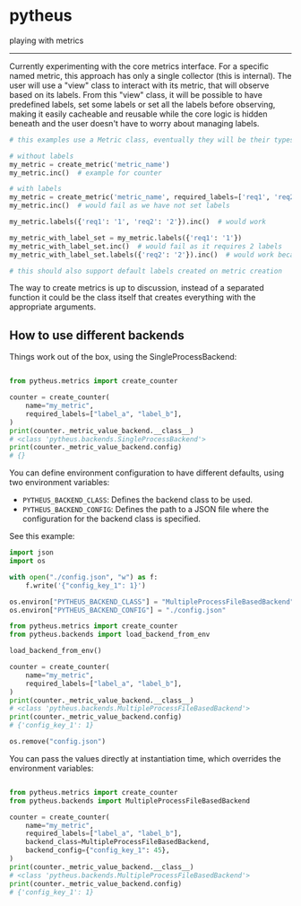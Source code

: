 # pytheus

playing with metrics

---

Currently experimenting with the core metrics interface.
For a specific named metric, this approach has only a single collector (this is internal). The user will use a "view" class to interact with its metric, that will observe based on its labels.
From this "view" class, it will be possible to have predefined labels, set some labels or set all the labels before observing, making it easily cacheable and reusable while the core logic is hidden beneath and the user doesn't have to worry about managing labels.

```python
# this examples use a Metric class, eventually they will be their types (Counter, Gauge,..)

# without labels
my_metric = create_metric('metric_name')
my_metric.inc()  # example for counter

# with labels
my_metric = create_metric('metric_name', required_labels=['req1', 'req2'])
my_metric.inc()  # would fail as we have not set labels

my_metric.labels({'req1': '1', 'req2': '2'}).inc()  # would work

my_metric_with_label_set = my_metric.labels({'req1': '1'})
my_metric_with_label_set.inc()  # would fail as it requires 2 labels
my_metric_with_label_set.labels({'req2': '2'}).inc()  # would work because it has an already set label and now it has both the requires ones!

# this should also support default labels created on metric creation

```

The way to create metrics is up to discussion, instead of a separated function it could be the class itself that creates everything with the appropriate arguments.

## How to use different backends

Things work out of the box, using the SingleProcessBackend:

```python

from pytheus.metrics import create_counter

counter = create_counter(
    name="my_metric",
    required_labels=["label_a", "label_b"],
)
print(counter._metric_value_backend.__class__)
# <class 'pytheus.backends.SingleProcessBackend'>
print(counter._metric_value_backend.config)
# {}
```

You can define environment configuration to have different defaults, using two environment variables:

- `PYTHEUS_BACKEND_CLASS`: Defines the backend class to be used.
- `PYTHEUS_BACKEND_CONFIG`: Defines the path to a JSON file where the configuration for the backend class is specified.

See this example:

```python
import json
import os

with open("./config.json", "w") as f:
    f.write('{"config_key_1": 1}')

os.environ["PYTHEUS_BACKEND_CLASS"] = "MultipleProcessFileBasedBackend"
os.environ["PYTHEUS_BACKEND_CONFIG"] = "./config.json"

from pytheus.metrics import create_counter
from pytheus.backends import load_backend_from_env

load_backend_from_env()

counter = create_counter(
    name="my_metric",
    required_labels=["label_a", "label_b"],
)
print(counter._metric_value_backend.__class__)
# <class 'pytheus.backends.MultipleProcessFileBasedBackend'>
print(counter._metric_value_backend.config)
# {'config_key_1': 1}

os.remove("config.json")
```

You can pass the values directly at instantiation time, which overrides the environment variables:

```python

from pytheus.metrics import create_counter
from pytheus.backends import MultipleProcessFileBasedBackend

counter = create_counter(
    name="my_metric",
    required_labels=["label_a", "label_b"],
    backend_class=MultipleProcessFileBasedBackend,
    backend_config={"config_key_1": 45},
)
print(counter._metric_value_backend.__class__)
# <class 'pytheus.backends.MultipleProcessFileBasedBackend'>
print(counter._metric_value_backend.config)
# {'config_key_1': 1}
```